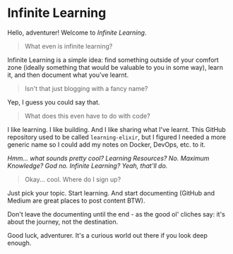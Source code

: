 # Infinite Learning

Hello, adventurer! Welcome to _Infinite Learning_.

> What even is infinite learning?

Infinite Learning is a simple idea: find something outside of your comfort zone (ideally something that would be valuable to you in some way), learn it, and then document what you've learnt.

> Isn't that just blogging with a fancy name?

Yep, I guess you could say that.

> What does this even have to do with code?

I like learning. I like building. And I like sharing what I've learnt. This GitHub repository used to be called `learning-elixir`, but I figured I needed a more generic name so I could add my notes on Docker, DevOps, etc. to it.

_Hmm... what sounds pretty cool? Learning Resources? No. Maximum Knowledge? God no. Infinite Learning? Yeah, that'll do._

> Okay... cool. Where do I sign up?

Just pick your topic. Start learning. And start documenting (GitHub and Medium are great places to post content BTW).

Don't leave the documenting until the end - as the good ol' cliches say: it's about the journey, not the destination.

Good luck, adventurer. It's a curious world out there if you look deep enough.
